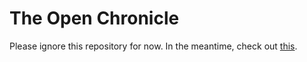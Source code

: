 # The Open Chronicle
Please ignore this repository for now.
In the meantime, check out <a href="http://biosector01.com">this</a>.
